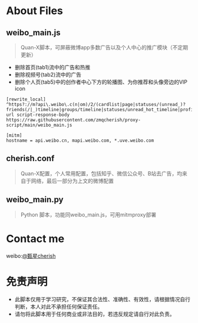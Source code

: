 # About Files

## weibo_main.js
> Quan-X脚本，可屏蔽微博app多数广告以及个人中心的推广模块（不定期更新）
- 删除首页(tab1)流中的广告和热推
- 删除视频号(tab2)流中的广告
- 删除个人页(tab5)中的创作者中心下方的轮播图、为你推荐和头像旁边的VIP icon
```properties
[rewrite_local]
^https?://m?api\.weibo\.c(n|om)/2/(cardlist|page|statuses/(unread_)?friends(/|_)timeline|groups/timeline|statuses/unread_hot_timeline|profile/me|video/community_tab) url script-response-body https://raw.githubusercontent.com/zmqcherish/proxy-script/main/weibo_main.js

[mitm]
hostname = api.weibo.cn, mapi.weibo.com, *.uve.weibo.com
```
## cherish.conf
> Quan-X配置，个人常用配置，包括知乎、微信公众号、B站去广告，均来自于网络，最后一部分为上文的微博配置

## weibo_main.py
> Python 脚本，功能同weibo_main.js，可用mitmproxy部署



# Contact me
weibo:[@甄星cherish](https://weibo.com/zmqcherish)

# 免责声明
- 此脚本仅用于学习研究，不保证其合法性、准确性、有效性，请根据情况自行判断，本人对此不承担任何保证责任。
- 请勿将此脚本用于任何商业或非法目的，若违反规定请自行对此负责。

